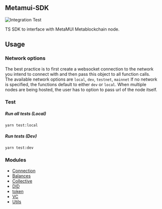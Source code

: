 ## Metamui-SDK
![Integration Test](https://github.com/SovereignWallet-Network/metamui-sdk/actions/workflows/node.js.yml/badge.svg)
<!-- [![npm version](https://badge.fury.io/js/metamui-sdk.svg)](https://badge.fury.io/js/metamui-sdk) -->

TS SDK to interface with MetaMUI Metablockchain node.

<!-- ## Install
```
npm install metamui-sdk
``` -->

## Usage  

### Network options

The best practice is to first create a websocket connection to the network you intend to connect with and then
pass this object to all function calls.
The available network options are `local`, `dev`, `testnet`, `mainnet`
If no network is specified, the functions default to either `dev` or `local`. 
When multiple nodes are being hosted, the user has to option to pass url of the node itself.

### Test

##### Run all tests (Local)
```
yarn test:local
```
##### Run tests (Dev)
```
yarn test:dev
```

### Modules

- <a href="https://github.com/SovereignWallet-Network/metamui-sdk/blob/main/docs/connection.md">Connection</a>
- <a href="https://github.com/SovereignWallet-Network/metamui-sdk/blob/main/docs/balances.md">Balances</a>
- <a href="https://github.com/SovereignWallet-Network/metamui-sdk/blob/main/docs/collective.md">Collective</a>
- <a href="https://github.com/SovereignWallet-Network/metamui-sdk/blob/main/docs/did.md">DID</a>
- <a href="https://github.com/SovereignWallet-Network/metamui-sdk/blob/main/docs/token.md">token</a>
- <a href="https://github.com/SovereignWallet-Network/metamui-sdk/blob/main/docs/vc.md">VC</a>
- <a href="https://github.com/SovereignWallet-Network/metamui-sdk/blob/main/docs/utils.md">Utils</a>